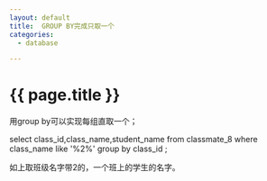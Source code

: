 ```yaml
---
layout: default
title:  GROUP BY完成只取一个
categories:
  - database

---
```

# {{ page.title }}

用group by可以实现每组直取一个；

select class_id,class_name,student_name from classmate_8 where class_name like '%2%' group by class_id ;

如上取班级名字带2的，一个班上的学生的名字。
